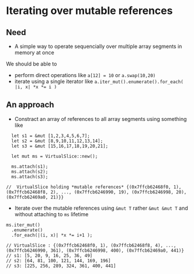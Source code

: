 # Iterating over mutable references

## Need
* A simple way to operate sequencially over multiple array segments in memory at once

We should be able to
* perform direct operations like `a[12] = 10` or `a.swap(10,20)`
* iterate using a single iterator like `a.iter_mut().enumerate().for_each( |i, x| *x *= i )`


## An approach
* Constract an array of references to all array segments using something like 
```
  let s1 = &mut [1,2,3,4,5,6,7];
  let s2 = &mut [8,9,10,11,12,13,14];
  let s3 = &mut [15,16,17,18,19,20,21];

  let mut ms = VirtualSlice::new();

  ms.attach(s1);
  ms.attach(s2);
  ms.attach(s3);
  
//  VirtualSlice holding *mutable references* {(0x7ffcb62468f0, 1), (0x7ffcb62468f8, 2), ..., (0x7ffcb6246990, 19), (0x7ffcb6246998, 20), (0x7ffcb62469a0, 21)}}  
```
* Iterate over the mutable references using `&mut T` rather `&mut &mut T` and without attaching to `ms` lifetime
```
ms.iter_mut()
  .enumerate()
  .for_each(|(i, x)| *x *= i+1 );
  
// VirtualSlice : {(0x7ffcb62468f0, 1), (0x7ffcb62468f8, 4), ..., (0x7ffcb6246990, 361), (0x7ffcb6246998, 400), (0x7ffcb62469a0, 441)}
// s1: [5, 20, 9, 16, 25, 36, 49]
// s2: [64, 81, 100, 121, 144, 169, 196]
// s3: [225, 256, 289, 324, 361, 400, 441]
```
